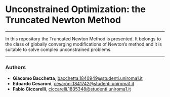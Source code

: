 # Unconstrained Optimization: the Truncated Newton Method
***
In this repository the Truncated Newton Method is presented.
It belongs to the class of globally converging modifications of Newton’s method and it is suitable to solve complex unconstrained problems.
***
### Authors
-  **Giacomo Bacchetta**, <bacchetta.1840949@studenti.uniroma1.it>
-  **Edoardo Cesaroni**, <cesaroni.1841742@studenti.uniroma1.it> 
-  **Fabio Ciccarelli**, <ciccarelli.1835348@studenti.uniroma1.it> 
